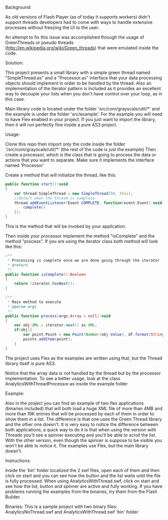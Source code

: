 Background:

As old versions of Flash Player (as of today it supports workers) didn't support threads developers had to come with ways to handle extensive processes without freezing the UI to the user.

An attempt to fix this issue was accomplished through the usage of GreenThreads or pseudo threads (http://en.wikipedia.org/wiki/Green_threads) that were emulated inside the code.

Solution:

This project presents a small library with a simple green thread named "SimpleThread.as" and a "Processor.as" interface that your data processing objects should implement in order to be handled by the thread. Also an implementation of the Iterator pattern is included as it provides an excellent way to decouple your lists when you don't have control over your loop, as in this case.

Main library code is located under the folder 'src/com/grayscale/util/*' and the example is under the folder 'src/example'. For the example you will need to have Flex enabled in your project. If you just want to import the library, then it will run perfectly fine inside a pure AS3 project.

Usage:

Clone this repo then import only the code inside the folder '/src/com/grayscale/util/*' (the rest of the code is just the example)
Then create a processor, which is the class that is going to process the data or actions that you want to separate. Make sure it implements the interface named 'Processor'

Create a method that will initialize the thread, like this:

```actionscript
public function start():void
{
    var thread:SimpleThread = new SimpleThread(50, this);
    //detect when the thread is complete
    thread.addEventListener(Event.COMPLETE, function(event:Event):void{
        complete()
    });
}
```

This is the method that will be invoked by your application.

Then inside your processor implement the method "isComplete" and the method "process". If you are using the iterator class both method will look like this:

```actionscript
/**
 * Processing is complete once we are done going through the iterator
 * @return
 */
public function isComplete():Boolean
{
    return !iterator.hasNext();
}

/**
 * Main method to execute
 * @param args
 */
public function process(args:Array = null):void
{
    var obj:XML = iterator.next() as XML;
    if(obj){
        var point:Point = new Point(Number(obj.Value), df.format(String(obj.Label)));
        points.addItem(point);
    }
}
```

The project uses Flex as the examples are written using that, but the Thread library itself is pure AS3.

Notice that the array data is not handled by the thread but by the processor implementation.
To see a better usage, look at the class AnalyticsWithThreadProcessor.as inside the example folder

Example:

Also in the project you can find an example of two flex applications (binaries included) that will both load a huge XML file of more than 4MB and more than 19K entries that will be processed by each of them in order to show them in a list.
The difference is that one uses the Green Thread library and the other one doesn't.
It is very easy to notice the difference between both applications, a quick way to do it is that when using the version with Threads you'll see a spinner executing and you'll be able to scroll the list. With the other version, even though the spinner is suppose to be visible you won't be able to notice it.
The examples use Flex, but the main library doesn't.

Instructions:

Inside the 'bin' folder localized the 2 swf files, open each of them and then click on start and you can see how the button and the list waits until the file is fully processed.
When using AnalyticsWithThread.swf, click on start and see how the list, button and spinner are active and fully working.
If you have problems running the examples from the binaries, try them from the Flash Builder.

Binaries:
This is a sample project with two binary files: AnalyticsNoThread.swf and AnalyticsWithThread.swf 'bin' folder
